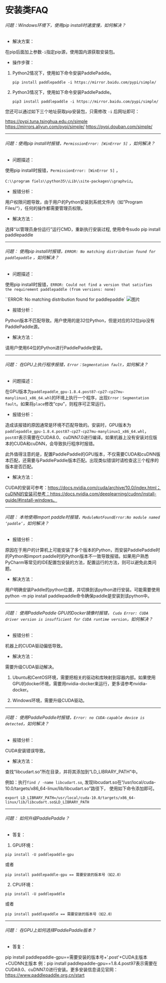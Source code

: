 # 安装类FAQ

###### 问题：Windows环境下，使用pip install时速度慢，如何解决？

+ 解决方案：

在pip后面加上参数`-i`指定pip源，使用国内源获取安装包。

+ 操作步骤：

1. Python2情况下，使用如下命令安装PaddlePaddle。

   `pip install paddlepaddle -i https://mirror.baidu.com/pypi/simple/`

2. Python3情况下，使用如下命令安装PaddlePaddle。

   `pip3 install paddlepaddle -i https://mirror.baidu.com/pypi/simple/`

您还可以通过如下三个地址获取pip安装包，只需修改 `-i` 后网址即可：

https://pypi.tuna.tsinghua.edu.cn/simple
https://mirrors.aliyun.com/pypi/simple/
https://pypi.douban.com/simple/

------

###### 问题：使用pip install时报错，`PermissionError: [WinError 5]` ，如何解决？

+ 问题描述：

使用pip install时报错，`PermissionError: [WinError 5]` ，

`C:\\program fiels\\python35\\Lib\\site-packages\\graphviz`。

+ 报错分析：

用户权限问题导致，由于用户的Python安装到系统文件内（如”Program Files/“），任何的操作都需要管理员权限。

+ 解决方法：

选择“以管理员身份运行”运行CMD，重新执行安装过程, 使用命令sudo pip install paddlepaddle

------

###### 问题： 使用pip install时报错，`ERROR: No matching distribution found for paddlepaddle` ，如何解决？

+ 问题描述：

使用pip install时报错，`ERROR: Could not find a version that satisfies the requirement paddlepaddle (from versions: none)`

``ERROR: No matching distribution found for paddlepaddle`
![图片](https://agroup-bos-bj.cdn.bcebos.com/bj-febb18fb78004dc17f18d60a009dc6a8bd907251)

+ 报错分析：

Python版本不匹配导致。用户使用的是32位Python，但是对应的32位pip没有PaddlePaddle源。

+ 解决方法：

请用户使用64位的Python进行PaddlePaddle安装。

------

###### 问题： 在GPU上执行程序报错，`Error：Segmentation fault`，如何解决？

+ 问题描述：

在GPU版本为`paddlepaddle_gpu-1.8.4.post87-cp27-cp27mu-manylinux1_x86_64.whl`的环境上执行一个程序，出现`Error：Segmentation fault`。如果将`place`修改“cpu”，则程序可正常运行。

+ 报错分析：

造成该报错的原因通常是环境不匹配导致的。安装时，GPU版本为`paddlepaddle_gpu-1.8.4.post87-cp27-cp27mu-manylinux1_x86_64.whl`，`post87`表示需要在CUDA8.0、cuDNN7.0进行编译。如果机器上没有安装对应版本的CUDA和cuDNN，会导致执行程序时报错。

此外值得注意的是，配置PaddlePaddle的GPU版本，不仅需要CUDA和cuDNN版本匹配，还需要与PaddlePaddle版本匹配。出现类似错误时请检查这三个程序的版本是否匹配。

+ 解决方法：

CUDA的安装可参考：https://docs.nvidia.com/cuda/archive/10.0/index.html；cuDNN的安装可参考：https://docs.nvidia.com/deeplearning/cudnn/install-guide/#install-windows。

------

###### 问题： 本地使用import paddle时报错，`ModuleNotFoundError:No module named ‘paddle’`，如何解决？

+ 报错分析：

原因在于用户的计算机上可能安装了多个版本的Python，而安装PaddlePaddle时的Python和import paddle时的Python版本不一致导致报错。如果用户熟悉PyCharm等常见的IDE配置包安装的方法，配置运行的方法，则可以避免此类问题。

+ 解决方法：

用户明确安装Paddle的python位置，并切换到该python进行安装。可能需要使用python -m pip install paddlepaddle命令确保paddle是安装到该python中。

------

###### 问题： 使用PaddlePaddle GPU的Docker镜像时报错， `Cuda Error: CUDA driver version is insufficient for CUDA runtime version`，如何解决？

+ 报错分析：

机器上的CUDA驱动偏低导致。

+ 解决方法：

需要升级CUDA驱动解决。

1. Ubuntu和CentOS环境，需要把相关的驱动和库映射到容器内部。如果使用GPU的docker环境，需要用nvidia-docker来运行，更多请参考nvidia-docker。

2. Windows环境，需要升级CUDA驱动。

------

###### 问题： 使用PaddlePaddle时报错，`Error: no CUDA-capable device is detected`，如何解决？

+ 报错分析：

CUDA安装错误导致。

+ 解决方法：

查找“libcudart.so”所在目录，并将其添加到“LD_LIBRARY_PATH”中。

例如：执行`find / -name libcudart.so`, 发现libcudart.so在“/usr/local/cuda-10.0/targets/x86_64-linux/lib/libcudart.so”路径下， 使用如下命令添加即可。

`export LD_LIBRARY_PATH=/usr/local/cuda-10.0/targets/x86_64-linux/lib/libcudart.so$LD_LIBRARY_PATH`

------

###### 问题： 如何升级PaddlePaddle？

+ 答复：

1. GPU环境：


 `pip install -U paddlepaddle-gpu`

或者

`pip install paddlepaddle-gpu == 需要安装的版本号（如2.0）`

2. CPU环境：

`pip install -U paddlepaddle`

或者

`pip install paddlepaddle == 需要安装的版本号（如2.0）`

------

###### 问题： 在GPU上如何选择PaddlePaddle版本？

+ 答复：

pip install paddlepaddle-gpu==需要安装的版本号+'.post'+CUDA主版本+CUDNN主版本 例：pip install paddlepaddle-gpu==1.8.4.post97表示需要在CUDA9.0、cuDNN7.0进行安装。更多安装信息请见官网：https://www.paddlepaddle.org.cn/start
